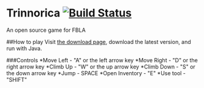 # Trinnorica [![Build Status](https://travis-ci.org/FBLA-Game/Game.svg?branch=master)](https://travis-ci.org/FBLA-Game/Game)
An open source game for FBLA

##How to play
Visit [the download page](http://vps69891.vps.ovh.ca:8080/job/Trinnorica/ws/downloads/latest), download the latest version, and run with Java.

###Controls
*Move Left - "A" or the left arrow key
*Move Right - "D" or the right arrow key
*Climb Up - "W" or the up arrow key
*Climb Down - "S" or the down arrow key
*Jump - SPACE
*Open Inventory - "E"
*Use tool - "SHIFT"
